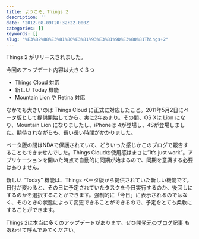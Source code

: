 ```yaml
---
title: ようこそ、Things 2
description: ''
date: '2012-08-09T20:32:22.000Z'
categories: []
keywords: []
slug: "%E3%82%88%E3%81%86%E3%81%93%E3%81%9D%E3%80%81Things+2"
---
```

Things 2 がリリースされました。

今回のアップデート内容は大きく３つ

*   Things Cloud 対応
*   新しい Today 機能
*   Mountain Lion や Retina 対応

なかでも大きいのは Things Cloud に正式に対応したこと。2011年5月2日にベータ版として提供開始してから、実に2年あまり。その間、OS Xは Lion になり、Mountain Lion になりましたし、iPhoneは 4が登場し、4Sが登場しました。期待されながらも、長い長い時間がかかりました。  
  
ベータ版の間はNDAで保護されていて、どういった感じかこのブログで報告することもできませんでした。Things Cloudの使用感はまさに”It’s just work”。アプリケーションを開いた時点で自動的に同期が始まるので、同期を意識する必要はありません。

新しい “Today” 機能は、Things ベータ版から提供されていた新しい機能です。日付が変わると、その日に予定されていたタスクを今日実行するのか、後回しにするのかを選択することができます。強制的に「今日」に表示されるのではなく、そのときの状態によって変更できることができるので、予定をとても柔軟にすることができます。

Things 2は本当に多くのアップデートがあります。ぜひ[開発元のブログ記事](http://culturedcode.com/things/blog/2012/08/things-2-0-and-things-cloud-available.html) もあわせて呼んでみてください。